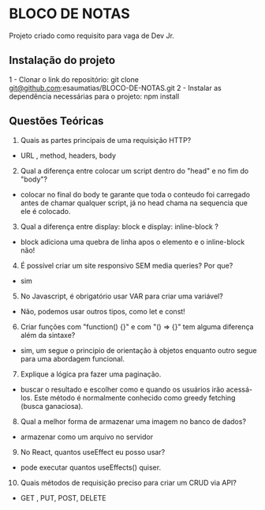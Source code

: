 # BLOCO DE NOTAS

Projeto criado como requisito para vaga de Dev Jr.

## Instalação do projeto

1 - Clonar o link do repositório: git clone git@github.com:esaumatias/BLOCO-DE-NOTAS.git
2 - Instalar as dependência necessárias para o projeto: npm install

## Questões Teóricas

1. Quais as partes principais de uma requisição HTTP?
  - URL , method,  headers, body
  
2. Qual a diferença entre colocar um script dentro do "head" e no fim do "body"?
  - colocar no final do body te garante que toda o conteudo foi carregado antes de chamar qualquer script, já no head chama na sequencia que ele é colocado.

3. Qual a diferença entre display: block e display: inline-block ?
  - block adiciona uma quebra de linha apos o elemento e o inline-block não!

4. É possível criar um site responsivo SEM media queries? Por que?
  - sim

5. No Javascript, é obrigatório usar VAR para criar uma variável?
  - Não, podemos usar outros tipos, como let e const!

6. Criar funções com "function() {}" e com "() => {}" tem alguma diferença além da sintaxe?
 - sim, um segue o principio de orientação à objetos enquanto outro segue para uma abordagem funcional.

7. Explique a lógica pra fazer uma paginação.
  - buscar o resultado e escolher como e quando os usuários irão acessá-los. Este método é normalmente conhecido como greedy fetching (busca ganaciosa).

8. Qual a melhor forma de armazenar uma imagem no banco de dados?
 - armazenar como um arquivo no servidor

9. No React, quantos useEffect eu posso usar?
  - pode executar quantos useEffects() quiser.

10. Quais métodos de requisição preciso para criar um CRUD via API?
  - GET , PUT,  POST, DELETE
